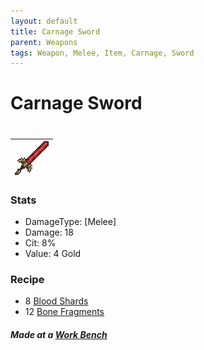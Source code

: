 ```yaml
---
layout: default
title: Carnage Sword 
parent: Weapons
tags: Weapon, Melee, Item, Carnage, Sword 
---
```


# Carnage Sword
#
| ![Icon](https://raw.githubusercontent.com/RickLugtigheid/SupernovaMod/main/Items/Weapons/PreHardmode/CarnageSword.png) |
| ------ |

### Stats
- DamageType: [Melee]
- Damage: 18
- Cit: 8%
- Value: 4 Gold

### Recipe
- 8 [Blood Shards](https://ricklugtigheid.github.io/SupernovaMod/docs/items/materials/blood_shards)
- 12 [Bone Fragments](https://ricklugtigheid.github.io/SupernovaMod/docs/items/materials/bone_fragment)

##### Made at a [Work Bench](https://terraria.fandom.com/wiki/Work_Benches)

